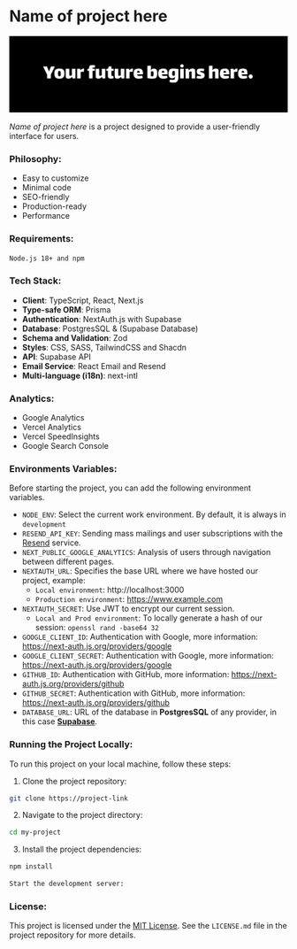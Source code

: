 # Name of project here

![image banner](public/banner/image-banner.png)

_Name of project here_ is a project designed to provide a user-friendly interface for users.

### Philosophy:

- Easy to customize
- Minimal code
- SEO-friendly
- Production-ready
- Performance

### Requirements:

`Node.js 18+ and npm`

### Tech Stack:

- **Client**: TypeScript, React, Next.js
- **Type-safe ORM**: Prisma
- **Authentication**: NextAuth.js with Supabase
- **Database**: PostgresSQL & (Supabase Database)
- **Schema and Validation**: Zod
- **Styles**: CSS, SASS, TailwindCSS and Shacdn
- **API**: Supabase API
- **Email Service**: React Email and Resend
- **Multi-language (i18n)**: next-intl

### Analytics:

- Google Analytics
- Vercel Analytics
- Vercel SpeedInsights
- Google Search Console

### Environments Variables:

Before starting the project, you can add the following environment variables.

- `NODE_ENV`: Select the current work environment. By default, it is always in `development`
- `RESEND_API_KEY`: Sending mass mailings and user subscriptions with the [Resend](https://resend.com/) service.
- `NEXT_PUBLIC_GOOGLE_ANALYTICS`: Analysis of users through navigation between different pages.
- `NEXTAUTH_URL`: Specifies the base URL where we have hosted our project, example:
  - `Local environment`: http://localhost:3000
  - `Production environment`: https://www.example.com
- `NEXTAUTH_SECRET`: Use JWT to encrypt our current session.
  - `Local and Prod environment`: To locally generate a hash of our session: `openssl rand -base64 32`
- `GOOGLE_CLIENT_ID`: Authentication with Google, more information: https://next-auth.js.org/providers/google
- `GOOGLE_CLIENT_SECRET`: Authentication with Google, more information: https://next-auth.js.org/providers/google
- `GITHUB_ID`: Authentication with GitHub, more information: https://next-auth.js.org/providers/github
- `GITHUB_SECRET`:  Authentication with GitHub, more information: https://next-auth.js.org/providers/github
- `DATABASE_URL`: URL of the database in **PostgresSQL** of any provider, in this case [**Supabase**](https://supabase.com/).

### Running the Project Locally:

To run this project on your local machine, follow these steps:

1. Clone the project repository:

```bash
git clone https://project-link
```

2. Navigate to the project directory:

```bash
cd my-project
```

3. Install the project dependencies:

```bash
npm install
```

```bash
Start the development server:
```

### License:

This project is licensed under the [MIT License](LICENSE.md). See the `LICENSE.md` file in the project repository for more details.
